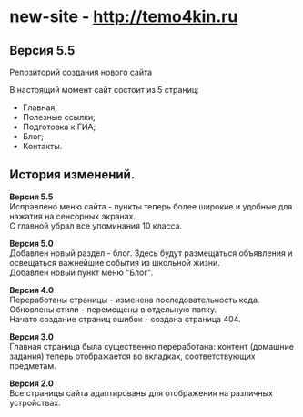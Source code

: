 new-site - <http://temo4kin.ru>
========

Версия 5.5
----------
Репозиторий создания нового сайта

В настоящий момент сайт состоит из 5 страниц:
- Главная;
- Полезные ссылки;
- Подготовка к ГИА;
- Блог;
- Контакты.

История изменений.
-------------------
**Версия 5.5**<br>
Исправлено меню сайта - пункты теперь более широкие и удобные для нажатия на сенсорных экранах.<br>
С главной убрал все упоминания 10 класса.

**Версия 5.0**<br>
Добавлен новый раздел - блог. Здесь будут размещаться объявления и освещаться важнейшие события из школьной жизни.<br>
Добавлен новый пункт меню "Блог".

**Версия 4.0**<br>
Переработаны страницы - изменена последовательность кода.<br>
Обновлены стили - перемещены в отдельную папку.<br>
Начато создание страниц ошибок - создана страница 404.

**Версия 3.0**<br>
Главная страница была существенно переработана: контент (домашние задания) теперь отображается во вкладках, соответствующих предметам.

**Версия 2.0**<br>
Все страницы сайта адаптированы для отображения на различных устройствах.